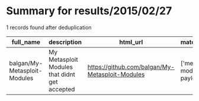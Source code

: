 
# Summary for results/2015/02/27
    
1 records found after deduplication

| full_name | description | html_url | matched_list | matched_count | pushed_at | size | stargazers_count | language | forks_count | vul_ids |
|------------------------------|-----------------------------------------------|-------------------------------------------------|----------------------------------|-----------------|---------------------------|--------|--------------------|------------|---------------|-----------|
| balgan/My-Metasploit-Modules | My Metasploit Modules that didnt get accepted | https://github.com/balgan/My-Metasploit-Modules | ['metasploit module OR payload'] | 1 | 2015-02-27 18:19:17+00:00 | 116 | 2 | Ruby | 2 | [] |
